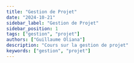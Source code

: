 ```yaml
---
title: "Gestion de Projet"
date: "2024-10-21"
sidebar_label: "Gestion de Projet"
sidebar_position: 1
tags: ["gestion", "projet"]
authors: ["Guillaume Oliana"]
description: "Cours sur la gestion de projet"
keywords: ["gestion", "projet"]
---
```

